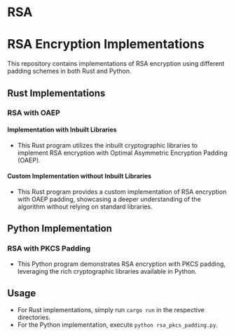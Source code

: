 # RSA
# RSA Encryption Implementations

This repository contains implementations of RSA encryption using different padding schemes in both Rust and Python.

## Rust Implementations

### RSA with OAEP

#### Implementation with Inbuilt Libraries
- This Rust program utilizes the inbuilt cryptographic libraries to implement RSA encryption with Optimal Asymmetric Encryption Padding (OAEP).

#### Custom Implementation without Inbuilt Libraries
- This Rust program provides a custom implementation of RSA encryption with OAEP padding, showcasing a deeper understanding of the algorithm without relying on standard libraries.

## Python Implementation

### RSA with PKCS Padding
- This Python program demonstrates RSA encryption with PKCS padding, leveraging the rich cryptographic libraries available in Python.

## Usage
- For Rust implementations, simply run `cargo run` in the respective directories.
- For the Python implementation, execute `python rsa_pkcs_padding.py`.

